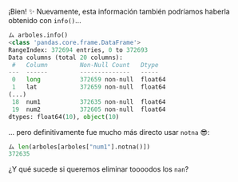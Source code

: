 ¡Bien! :sparkles: Nuevamente, esta información también podríamos haberla obtenido con `info()`...

```python
ム arboles.info()
<class 'pandas.core.frame.DataFrame'>
RangeIndex: 372694 entries, 0 to 372693
Data columns (total 20 columns):
 #   Column         Non-Null Count   Dtype  
---  ------         --------------   -----  
 0   long           372659 non-null  float64
 1   lat            372659 non-null  float64
(...)
 18  num1           372635 non-null  float64
 19  num2           372605 non-null  float64
dtypes: float64(10), object(10)
```

... pero definitivamente fue mucho más directo usar `notna` :sunglasses::


```python
ム len(arboles[arboles["num1"].notna()])
372635
```

¿Y qué sucede si queremos eliminar toooodos los `nan`? 
